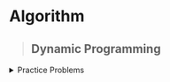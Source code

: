 # Algorithm
>## Dynamic Programming
<details markdown = "1"><summary>Practice Problems</summary>
     [Problem-01 (0/1 Knapsack : ](https://atcoder.jp/contests/dp/tasks/dp_d) ::[My Solution](https://atcoder.jp/contests/dp/submissions/44843831)
